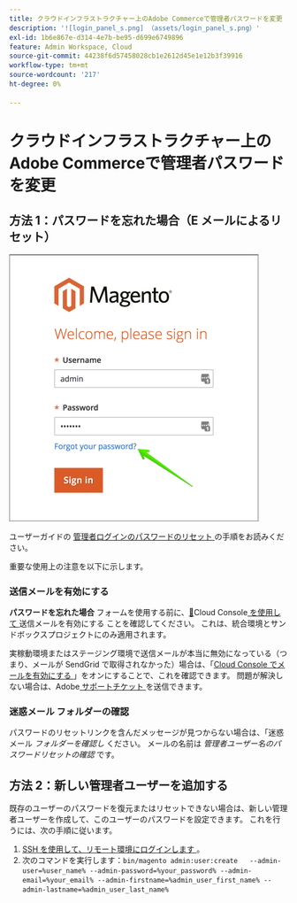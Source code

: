 ```yaml
---
title: クラウドインフラストラクチャー上のAdobe Commerceで管理者パスワードを変更
description: '![login_panel_s.png] （assets/login_panel_s.png）'
exl-id: 1b6e867e-d314-4e7b-be95-d699e6749896
feature: Admin Workspace, Cloud
source-git-commit: 44238f6d57458028cb1e2612d45e1e12b3f39916
workflow-type: tm+mt
source-wordcount: '217'
ht-degree: 0%

---
```


# クラウドインフラストラクチャー上のAdobe Commerceで管理者パスワードを変更

## 方法 1：パスワードを忘れた場合（E メールによるリセット）

![login_panel_s.png](assets/login_panel_s.png)

ユーザーガイドの [ 管理者ログインのパスワードのリセット ](https://experienceleague.adobe.com/docs/commerce-admin/start/admin/admin-signin.html?lang=ja#admin-sign-in) の手順をお読みください。

重要な使用上の注意を以下に示します。

### 送信メールを有効にする

**パスワードを忘れた場合** フォームを使用する前に、[&#128279;](https://experienceleague.adobe.com/docs/commerce-cloud-service/user-guide/project/overview.html?lang=ja)Cloud Console[ を使用して ](https://experienceleague.adobe.com/docs/commerce-cloud-service/user-guide/project/outgoing-emails.html?lang=ja) 送信メールを有効にする  ことを確認してください。 これは、統合環境とサンドボックスプロジェクトにのみ適用されます。

実稼動環境またはステージング環境で送信メールが本当に無効になっている（つまり、メールが SendGrid で取得されなかった）場合は、「[Cloud Console でメールを有効にする ](https://experienceleague.adobe.com/ja/docs/commerce-on-cloud/user-guide/project/outgoing-emails#enable-emails-in-the-cli)」をオンにすることで、これを確認できます。 問題が解決しない場合は、Adobe[ サポートチケット ](https://experienceleague.adobe.com/ja/docs/commerce-knowledge-base/kb/help-center-guide/magento-help-center-user-guide) を送信できます。

### 迷惑メール フォルダーの確認

パスワードのリセットリンクを含んだメッセージが見つからない場合は、「迷惑メール *フォルダーを確認し* ください。 メールの名前は *管理者ユーザー名のパスワードリセットの確認* です。

## 方法 2：新しい管理者ユーザーを追加する

既存のユーザーのパスワードを復元またはリセットできない場合は、新しい管理者ユーザーを作成して、このユーザーのパスワードを設定できます。 これを行うには、次の手順に従います。

1. [SSH を使用して、リモート環境にログインします ](https://experienceleague.adobe.com/docs/commerce-cloud-service/user-guide/develop/secure-connections.html?lang=ja)。
1. 次のコマンドを実行します：`bin/magento admin:user:create   --admin-user=%user_name% --admin-password=%your_password% --admin-email=%your_email% --admin-firstname=%admin_user_first_name% --admin-lastname=%admin_user_last_name%`
